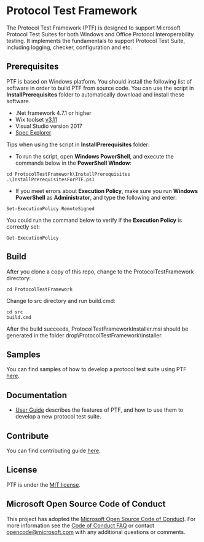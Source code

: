 # Protocol Test Framework

The Protocol Test Framework (PTF) is designed to support Microsoft Protocol Test Suites for both Windows and Office Protocol Interoperability testing. 
It implements the fundamentals to support Protocol Test Suite, including logging, checker, configuration and etc.

## Prerequisites

PTF is based on Windows platform.
You should install the following list of software in order to build PTF from source code.
You can use the script in **InstallPrerequisites** folder to automatically download and install these software.

* .Net framework 4.7.1 or higher
* Wix toolset [v3.11](https://github.com/wixtoolset/wix3/releases/tag/wix3111rtm)
* Visual Studio version 2017
* [Spec Explorer](https://visualstudiogallery.msdn.microsoft.com/271d0904-f178-4ce9-956b-d9bfa4902745/)

Tips when using the script in **InstallPrerequisites** folder:

* To run the script, open **Windows PowerShell**, and execute the commands below in the **PowerShell Window**:

```
cd ProtocolTestFramework\InstallPrerequisites
.\InstallPrerequisitesForPTF.ps1
```

* If you meet errors about **Execution Policy**, make sure you run **Windows PowerShell** as **Administrator**, and type the following and enter:

```
Set-ExecutionPolicy RemoteSigned
```

You could run the command below to verify if the **Execution Policy** is correctly set:

```
Get-ExecutionPolicy
```

## Build

After you clone a copy of this repo, change to the ProtocolTestFramework directory:

```
cd ProtocolTestFramework
```

Change to src directory and run build.cmd:

  ```
  cd src
  build.cmd
  ```

After the build succeeds, ProtocolTestFrameworkInstaller.msi should be generated in the folder drop\ProtocolTestFramework\installer\.


## Samples

You can find samples of how to develop a protocol test suite using PTF [here](https://github.com/Microsoft/ProtocolTestFramework/tree/master/samples).

## Documentation

* [User Guide](https://github.com/Microsoft/ProtocolTestFramework/tree/master/docs/) describes the features of PTF, and how to use them to develop a new protocol test suite.

## Contribute

You can find contributing guide [here](https://github.com/Microsoft/ProtocolTestFramework/blob/master/CONTRIBUTING.md).

## License

PTF is under the [MIT license](https://github.com/Microsoft/ProtocolTestFramework/blob/master/LICENSE.txt).

## Microsoft Open Source Code of Conduct

This project has adopted the [Microsoft Open Source Code of Conduct](https://opensource.microsoft.com/codeofconduct/). For more information see the [Code of Conduct FAQ](https://opensource.microsoft.com/codeofconduct/faq/) or contact [opencode@microsoft.com](mailto:opencode@microsoft.com) with any additional questions or comments.
